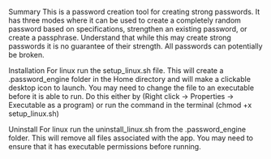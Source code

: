 Summary
This is a password creation tool for creating strong passwords. It has three modes where it can be used to create a completely random password based on specifications, strengthen an existing password, or create a passphrase. Understand that while this may create strong passwords it is no guarantee of their strength. All passwords can potentially be broken. 

Installation
For linux run the setup_linux.sh file. This will create a .password_engine folder in the Home directory and will make a clickable desktop icon to launch. You may need to change the file to an executable before it is able to run. Do this either by (Right click -> Properties -> Executable as a program) or run the command in the terminal (chmod +x setup_linux.sh)

Uninstall
For linux run the uninstall_linux.sh from the .password_engine folder. This will remove all files associated with the app. You may need to ensure that it has executable permissions before running. 
